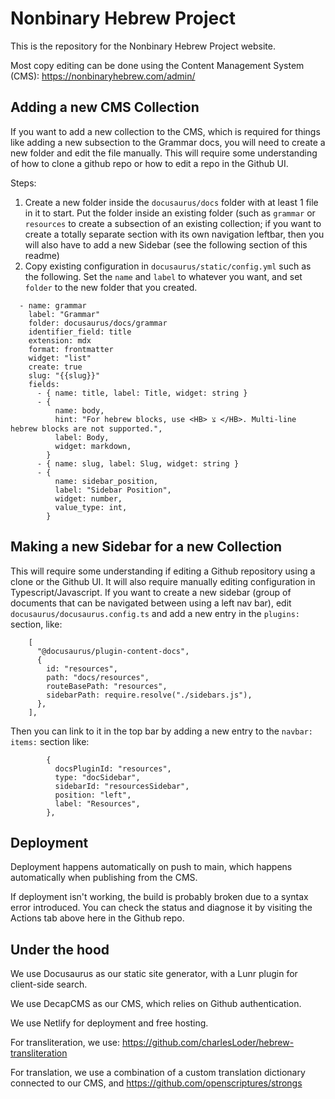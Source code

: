 # Nonbinary Hebrew Project

This is the repository for the Nonbinary Hebrew Project website.

Most copy editing can be done using the Content Management System (CMS): https://nonbinaryhebrew.com/admin/

## Adding a new CMS Collection
If you want to add a new collection to the CMS, which is required for things like adding a new subsection to the Grammar docs,
you will need to create a new folder and edit the file  manually. This will require some understanding of how to clone a github repo or how to edit a repo in the Github UI.

Steps:
1. Create a new folder inside the `docusaurus/docs` folder with at least 1 file in it to start. Put the folder inside an existing folder (such as `grammar` or `resources` to create a subsection of an existing collection; if you want to create a totally separate section with its own navigation leftbar, then you will also have to add a new Sidebar (see the following section of this readme)
1. Copy existing configuration in `docusaurus/static/config.yml` such as the following. Set the `name` and `label` to whatever you want, and set `folder` to the new folder that you created.
```
  - name: grammar
    label: "Grammar"
    folder: docusaurus/docs/grammar
    identifier_field: title
    extension: mdx
    format: frontmatter
    widget: "list"
    create: true
    slug: "{{slug}}"
    fields:
      - { name: title, label: Title, widget: string }
      - {
          name: body,
          hint: "For hebrew blocks, use <HB> צ </HB>. Multi-line hebrew blocks are not supported.",
          label: Body,
          widget: markdown,
        }
      - { name: slug, label: Slug, widget: string }
      - {
          name: sidebar_position,
          label: "Sidebar Position",
          widget: number,
          value_type: int,
        }
```

## Making a new Sidebar for a new Collection
This will require some understanding if editing a Github repository using a clone or the Github UI. It will also require manually editing configuration in Typescript/Javascript.
If you want to create a new sidebar (group of documents that can be navigated between using a left nav bar), edit `docusaurus/docusaurus.config.ts` and add a new entry in the `plugins:` section, like:

```
    [
      "@docusaurus/plugin-content-docs",
      {
        id: "resources",
        path: "docs/resources",
        routeBasePath: "resources",
        sidebarPath: require.resolve("./sidebars.js"),
      },
    ],
```
Then you can link to it in the top bar by adding a new entry to the `navbar: items:` section like:
```
        {
          docsPluginId: "resources",
          type: "docSidebar",
          sidebarId: "resourcesSidebar",
          position: "left",
          label: "Resources",
        },
```

## Deployment
Deployment happens automatically on push to main, which happens automatically when publishing from the CMS.

If deployment isn't working, the build is probably broken due to a syntax error introduced.
You can check the status and diagnose it by visiting the Actions tab above here in the Github repo.

## Under the hood
We use Docusaurus as our static site generator, with a Lunr plugin for client-side search.

We use DecapCMS as our CMS, which relies on Github authentication.

We use Netlify for deployment and free hosting.

For transliteration, we use: https://github.com/charlesLoder/hebrew-transliteration

For translation, we use a combination of a custom translation dictionary connected to our CMS, and https://github.com/openscriptures/strongs
